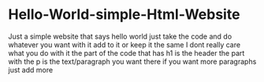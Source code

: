 # Hello-World-simple-Html-Website
Just a simple website that says hello world
just take the code and do whatever you want with it add to it or keep it the same I dont really care what you do with it
the part of the code that has h1 is the header
the part with the p is the text/paragraph you want there
if you want more paragraphs just add more

